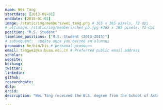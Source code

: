 ```yaml
---
name: Wei Tang
startdate: [2013-09-01]
enddate: [2015-01-01]
image: /static/img/members/wei_tang.png # 365 x 365 pixels, 72 dpi
# altimage: /static/img/members/chen_pb.jpg #365 x 365 pixels, 72 dpi
position: "M.S. Student"
timeline_positions: ["M.S. Student (2013-2015)"]
# subsequent:  update once you become an alumnus
pronouns: he/him/his # personal pronouns
email: tangwei@sa.buaa.edu.cn # Preferred public email address
scholar: 
website: 
beihang:
twitter:
linkedin:
github: 
researchgate:
dblp: 
orcid: 
description: "Wei Tang received the B.S. degree from the School of Astronautics, Beihang University, Beijing, China, in 2012 and the M.S degree from the School of Astronautics, Beihang University, Beijing, China, in 2015.He is currently working toward the Ph.D degree in Northwestern University(NWU) in US.His research interests include sparse representation, hyperspectral image processing, and pattern recognition.
"
---
```

